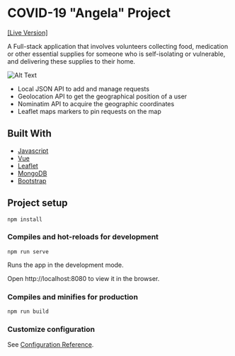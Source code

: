 # COVID-19 "Angela" Project
[[Live Version]](https://boring-wozniak-c62dd8.netlify.app/#/)

A Full-stack application that involves volunteers collecting food, medication or other essential supplies for someone who is self-isolating or vulnerable, and delivering these supplies to their home.

![Alt Text](Covid_A.gif)

* Local JSON API to add and manage requests
* Geolocation API to get the geographical position of a user
* Nominatim API to acquire the geographic coordinates
* Leaflet maps markers to pin requests on the map

## Built With
* [Javascript](https://www.javascript.com/)
* [Vue](https://vuejs.org/)
* [Leaflet](https://leafletjs.com/)
* [MongoDB](https://www.mongodb.com/)
* [Bootstrap](https://getbootstrap.com)

## Project setup
```
npm install
```

### Compiles and hot-reloads for development
```
npm run serve
```
Runs the app in the development mode.

Open http://localhost:8080 to view it in the browser.

### Compiles and minifies for production
```
npm run build
```

### Customize configuration
See [Configuration Reference](https://cli.vuejs.org/config/).

